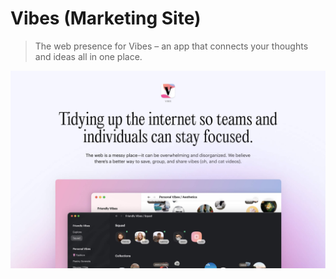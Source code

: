 # Vibes (Marketing Site)

> The web presence for Vibes – an app that connects your thoughts and ideas all in one place.

![Vibes Marketing Site](https://github.com/ohiosveryown/vibes-www/blob/main/static/img/social/project-cover@2x.jpg)
